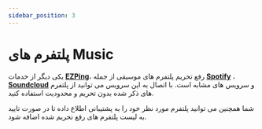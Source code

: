 ```yaml
---
sidebar_position: 3
---
```


# پلتفرم های Music

یکی دیگر از خدمات **[EZPing](https://ezping.ir/)**، رفع تحریم پلتفرم های موسیقی از جمله **[Spotify](https://www.spotify.com/)** ، **[Soundcloud](https://soundcloud.com/)** و سرویس های مشابه است. با اتصال به این سرویس می توانید از پلتفرم های ذکر شده بدون تحریم و محدودیت استفاده کنید. 

شما همچنین می توانید پلتفرم مورد نظر خود را به پشتیبانی اطلاع داده تا در صورت تایید به لیست پلتفرم های رفع تحریم شده اضافه شود.
